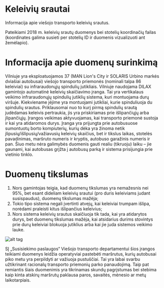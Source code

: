 # Keleivių srautai

Informacija apie viešojo transporto keleivių srautus.

Pateikiami 2018 m. keleivių srautų duomenys bei stotelių koordinačių failas (koordinates galima susieti per stotelių ID ir duomenis vizualizuoti ant žemėlapio).

# Informacija apie duomenų surinkimą

Vilniuje yra eksploatuojamos 37 (MAN Lion's City ir SOLARIS Urbino markės dviašiai autobusai) viešojo transporto priemonės (nominali talpa 86 keleiviai) su infraraudonųjų spindulių jutikliais. Vilniuje naudojama DILAX gamintojo automatinė keleivių skaičiavimo įranga. Tai yra vertikalaus veikimo infraraudonųjų spindulių jutiklių sistema, kuri montuojama durų viršuje. Kiekviename įėjime yra montuojami jutikliai, kurie spinduliuoja du spindulių srautus. Priklausomai nuo to kurį pirmą spindulių srautą judėdamas keleivis pertraukia, jis yra priskiriamas prie išlipančiųjų arba įlipančiųjų. Įrangos veikimas aktyvuojamas, kai transporto priemonė sustoja ir kai yra atidaromos durys. Įranga yra prijungta prie autobusuose sumontuotų borto kompiuterių, kurių dėka yra žinoma netik įlipusių/išlipusių/važiavusių keleivių skaičius, bet ir tikslus laikas, stotelės pavadinimas, maršruto numeris ir kryptis, autobuso garažinis numeris ir pan. Šiuo metu nėra galimybės duomenis gauti realiu (tikruoju) laiku – jie gaunami, kai autobusas grįžta į autobusų parką ir sistema prisijungia prie vietinio tinklo.

# Duomenų tikslumas

1. Nors gamintojas teigia, kad duomenų tikslumas yra nemažesnis nei 95%, bet esant dideliam keleivių srautui (pro duris keleiviams judant susispaudus), duomenų tikslumas mažėja;
2. Tokio tipo sistema negali įvertinti atvejų, kai keleiviai trumpam išlipa, norėdami praleisti kitus išlipančius keleivius;
3. Nors sistema keleivių srautus skaičiuoja tik tada, kai yra atidarytos durys, bet duomenų tikslumas mažėja, kai atsidarius durims stovintys prie durų keleiviai blokuoja jutiklius arba kai jie juda sistemos veikimo lauke.

![alt tag](http://www.21stplc.com/files/7614/2356/7388/apc-explained.jpg)

SĮ „Susisiekimo paslaugos“ Viešojo transporto departamentui šios įrangos teikiami duomenys leidžia operatyviai pastebėti maršrutus, kurių autobusai piko metu yra perpildyti ar važiuoja pustuščiai. Tai yra labai svarbu užtikrinant racionalų transporto priemonių parko panaudojimą. Taip pat remiantis šiais duomenimis yra tikrinamas skundų pagrįstumas bei stebima kaip kinta atskirų maršrutų paklausa paros, savaitės, mėnesio ar metų laikotarpiais.
